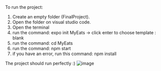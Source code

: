 
To run the project:
1. Create an empty folder (FinalProject).
2. Open the folder on visual studio code.
3. Open the terminal
4. run the command: expo init MyEats -> click enter to choose template : blank
5. run the command: cd MyEats
6. run the command: npm start
7. if you have an error, run this command: npm install

The project should run perfectly :)
![image](https://user-images.githubusercontent.com/93192407/167435851-02d751cb-b2fb-44d2-8857-acaa29c203b6.png)
